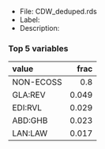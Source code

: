 

* File: CDW_deduped.rds
* Label: 
* Description: 

### Top 5 variables
| value     |   frac |
|:----------|-------:|
| NON-ECOSS |  0.8   |
| GLA:REV   |  0.049 |
| EDI:RVL   |  0.029 |
| ABD:GHB   |  0.023 |
| LAN:LAW   |  0.017 |
        